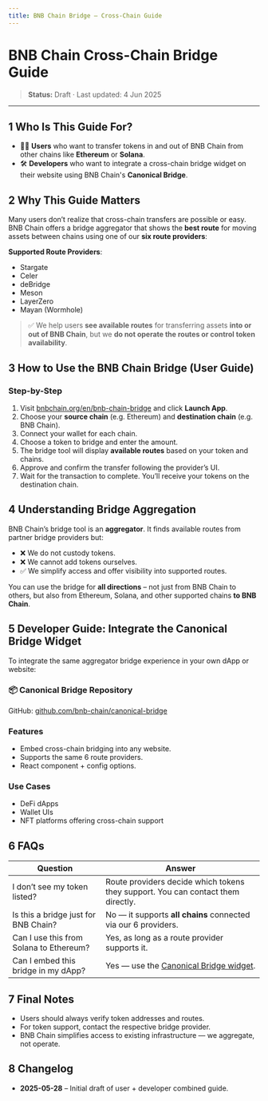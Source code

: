 ```yaml
---
title: BNB Chain Bridge – Cross‑Chain Guide
---
```


# BNB Chain Cross-Chain Bridge Guide

> **Status:** Draft · Last updated: 4 Jun 2025
---

## 1  Who Is This Guide For?

* 🧑‍💻 **Users** who want to transfer tokens in and out of BNB Chain from other chains like **Ethereum** or **Solana**.
* 🛠️ **Developers** who want to integrate a cross-chain bridge widget on their website using BNB Chain's **Canonical Bridge**.

## 2  Why This Guide Matters

Many users don’t realize that cross-chain transfers are possible or easy. BNB Chain offers a bridge aggregator that shows the **best route** for moving assets between chains using one of our **six route providers**:

**Supported Route Providers**:

* Stargate
* Celer
* deBridge
* Meson
* LayerZero
* Mayan (Wormhole)

> ✅ We help users **see available routes** for transferring assets **into or out of BNB Chain**, but we **do not operate the routes or control token availability**.

## 3  How to Use the BNB Chain Bridge (User Guide)

### Step-by-Step

1. Visit [bnbchain.org/en/bnb-chain-bridge](https://www.bnbchain.org/en/bnb-chain-bridge) and click **Launch App**.
2. Choose your **source chain** (e.g. Ethereum) and **destination chain** (e.g. BNB Chain).
3. Connect your wallet for each chain.
4. Choose a token to bridge and enter the amount.
5. The bridge tool will display **available routes** based on your token and chains.
6. Approve and confirm the transfer following the provider’s UI.
7. Wait for the transaction to complete. You’ll receive your tokens on the destination chain.

## 4  Understanding Bridge Aggregation

BNB Chain’s bridge tool is an **aggregator**. It finds available routes from partner bridge providers but:

* ❌ We do not custody tokens.
* ❌ We cannot add tokens ourselves.
* ✅ We simplify access and offer visibility into supported routes.

You can use the bridge for **all directions** – not just from BNB Chain to others, but also from Ethereum, Solana, and other supported chains **to BNB Chain**.

## 5  Developer Guide: Integrate the Canonical Bridge Widget

To integrate the same aggregator bridge experience in your own dApp or website:

### 📦 Canonical Bridge Repository

GitHub: [github.com/bnb-chain/canonical-bridge](https://github.com/bnb-chain/canonical-bridge)

### Features

* Embed cross-chain bridging into any website.
* Supports the same 6 route providers.
* React component + config options.

### Use Cases

* DeFi dApps
* Wallet UIs
* NFT platforms offering cross-chain support

## 6  FAQs

| Question                                | Answer                                                                                  |
| --------------------------------------- | --------------------------------------------------------------------------------------- |
| I don’t see my token listed?            | Route providers decide which tokens they support. You can contact them directly.        |
| Is this a bridge just for BNB Chain?    | No — it supports **all chains** connected via our 6 providers.                          |
| Can I use this from Solana to Ethereum? | Yes, as long as a route provider supports it.                                           |
| Can I embed this bridge in my dApp?     | Yes — use the [Canonical Bridge widget](https://github.com/bnb-chain/canonical-bridge). |

## 7  Final Notes

* Users should always verify token addresses and routes.
* For token support, contact the respective bridge provider.
* BNB Chain simplifies access to existing infrastructure — we aggregate, not operate.

## 8  Changelog

* **2025-05-28** – Initial draft of user + developer combined guide.
